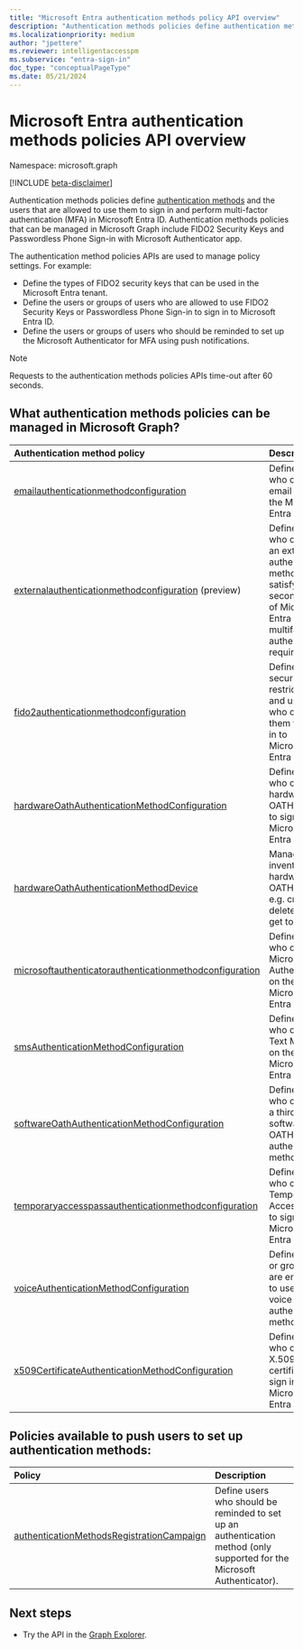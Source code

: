 ```yaml
---
title: "Microsoft Entra authentication methods policy API overview"
description: "Authentication methods policies define authentication methods and the users that are allowed to use them to sign in Microsoft Entra ID."
ms.localizationpriority: medium
author: "jpettere"
ms.reviewer: intelligentaccesspm
ms.subservice: "entra-sign-in"
doc_type: "conceptualPageType"
ms.date: 05/21/2024
---
```


# Microsoft Entra authentication methods policies API overview

Namespace: microsoft.graph

[!INCLUDE [beta-disclaimer](../../includes/beta-disclaimer.md)]

Authentication methods policies define [authentication methods](authenticationmethods-overview.md) and the users that are allowed to use them to sign in and perform multi-factor authentication (MFA) in Microsoft Entra ID. Authentication methods policies that can be managed in Microsoft Graph include FIDO2 Security Keys and Passwordless Phone Sign-in with Microsoft Authenticator app.

The authentication method policies APIs are used to manage policy settings. For example:

* Define the types of FIDO2 security keys that can be used in the Microsoft Entra tenant.
* Define the users or groups of users who are allowed to use FIDO2 Security Keys or Passwordless Phone Sign-in to sign in to Microsoft Entra ID.
* Define the users or groups of users who should be reminded to set up the Microsoft Authenticator for MFA using push notifications.

> [!NOTE]
> Requests to the authentication methods policies APIs time-out after 60 seconds.

## What authentication methods policies can be managed in Microsoft Graph?

|Authentication method policy       | Description |
|:---------------------------|:------------|
|[emailauthenticationmethodconfiguration](emailauthenticationmethodconfiguration.md)|Define users who can use email OTP on the Microsoft Entra tenant.|
|[externalauthenticationmethodconfiguration](externalauthenticationmethodconfiguration.md) (preview)|Define users who can use an external authentication method to satisfy the second factor of Microsoft Entra ID multifactor authentication requirements.|
|[fido2authenticationmethodconfiguration](fido2authenticationmethodconfiguration.md)| Define FIDO2 security key restrictions and users who can use them to sign in to Microsoft Entra ID.|
|[hardwareOathAuthenticationMethodConfiguration](hardwareoathauthenticationmethodconfiguration.md)| Define users who can use hardware OATH tokens to sign in to Microsoft Entra ID.|
|[hardwareOathAuthenticationMethodDevice](hardwareoathtokenauthenticationmethoddevice.md)| Manage the inventory of  hardware OATH tokens, e.g. create, delete and get tokens.|
|[microsoftauthenticatorauthenticationmethodconfiguration](microsoftauthenticatorauthenticationmethodconfiguration.md)|Define users who can use Microsoft Authenticator on the Microsoft Entra tenant.|
|[smsAuthenticationMethodConfiguration](smsAuthenticationMethodConfiguration.md)| Define users who can use Text Message on the Microsoft Entra tenant.|
|[softwareOathAuthenticationMethodConfiguration](softwareOathAuthenticationMethodConfiguration.md)|Define users who can use a third-party software OATH authentication method.|
|[temporaryaccesspassauthenticationmethodconfiguration](temporaryaccesspassauthenticationmethodconfiguration.md)|Define users who can use Temporary Access Pass to sign in to Microsoft Entra ID.|
|[voiceAuthenticationMethodConfiguration](voiceAuthenticationMethodConfiguration.md)|Define users or groups that are enabled to use the voice call authentication method.|
|[x509CertificateAuthenticationMethodConfiguration](x509CertificateAuthenticationMethodConfiguration.md)|Define users who can use X.509 certificate to sign in to Microsoft Entra ID.|

## Policies available to push users to set up authentication methods:
|Policy       | Description |
|:---------------------------|:------------|
|[authenticationMethodsRegistrationCampaign](authenticationmethodsregistrationcampaign.md)| Define users who should be reminded to set up an authentication method (only supported for the Microsoft Authenticator).|

## Next steps

* Try the API in the [Graph Explorer](https://developer.microsoft.com/graph/graph-explorer).
